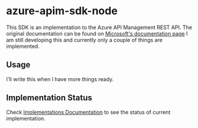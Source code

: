 # azure-apim-sdk-node

This SDK is an implementation to the Azure API Management REST API. The original
documentation can be found on [Microsoft's documentation page](https://docs.microsoft.com/en-us/rest/api/apimanagement/apimanagementrest/api-management-rest)
I am still developing this and currently only a couple of things are implemented.

## Usage

I'll write this when I have more things ready.

## Implementation Status

Check [Implementations Documentation](./docs/implementations.md) to see the
status of current implementation.